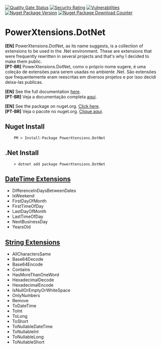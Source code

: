 [![Quality Gate Status](https://sonarcloud.io/api/project_badges/measure?project=reginaldovillela_PowerXtensions.DotNet&metric=alert_status)](https://sonarcloud.io/summary/new_code?id=reginaldovillela_PowerXtensions.DotNet)
[![Security Rating](https://sonarcloud.io/api/project_badges/measure?project=reginaldovillela_PowerXtensions.DotNet&metric=security_rating)](https://sonarcloud.io/summary/new_code?id=reginaldovillela_PowerXtensions.DotNet)
[![Vulnerabilities](https://sonarcloud.io/api/project_badges/measure?project=reginaldovillela_PowerXtensions.DotNet&metric=vulnerabilities)](https://sonarcloud.io/summary/new_code?id=reginaldovillela_PowerXtensions.DotNet)
[![Nuget Package Version](https://img.shields.io/nuget/v/PowerXtensions.DotNet?style=flat)](https://www.nuget.org/packages/PowerXtensions.DotNet)
[![Nuget Package Download Counter](https://img.shields.io/nuget/dt/PowerXtensions.DotNet?style=flat)](https://www.nuget.org/packages/PowerXtensions.DotNet)

# PowerXtensions.DotNet
**[EN]** PowerXtensions.DotNet, as its name suggests, is a collection of extensions to be used in the .Net environment. These are extensions that were frequently rewritten in several projects and that's why I decided to make them public.  
**[PT-BR]** PowerXtensions.DotNet, como o próprio nome sugere, é uma coleção de extensões para serem usadas no ambiente .Net. São extensões que frequentemente eram reescritas em diversos projetos e por isso decidi deixa-las publicas.  

**[EN]** See the full documentation [here](https://github.com/reginaldovillela/PowerXtensions.DotNet/wiki).  
**[PT-BR]** Veja a documentação completa [aqui](https://github.com/reginaldovillela/PowerXtensions.DotNet/wiki).  

**[EN]** See the package on nuget.org. [Click here](https://www.nuget.org/packages/PowerXtensions.DotNet).  
**[PT-BR]** Veja o pacote no nuget.org. [Clique aqui](https://www.nuget.org/packages/PowerXtensions.DotNet).  

## Nuget Install
```
    PM > Install-Package PowerXtensions.DotNet
```

## .Net Install
```
    > dotnet add package PowerXtensions.DotNet 
```

## [DateTime Extensions](https://github.com/reginaldovillela/PowerXtensions.DotNet/wiki/DateTime-Extensions)
- DifferenceInDaysBetweenDates
- IsWeekend
- FirstDayOfMonth
- FirstTimeOfDay
- LastDayOfMonth
- LastTimeOfDay
- NextBusinessDay
- YearsOld

## [String Extensions](https://github.com/reginaldovillela/PowerXtensions.DotNet/wiki/String-Extensions)
- AllCharactersSame
- Base64Decode
- Base64Encode
- Contains
- HasMoreThanOneWord
- HexadecimalDecode
- HexadecimalEncode
- IsNullOrEmptyOrWhiteSpace
- OnlyNumbers
- Remove
- ToDateTime
- ToInt
- ToLong
- ToShort
- ToNullableDateTime
- ToNullableInt
- ToNullableLong
- ToNullableShort